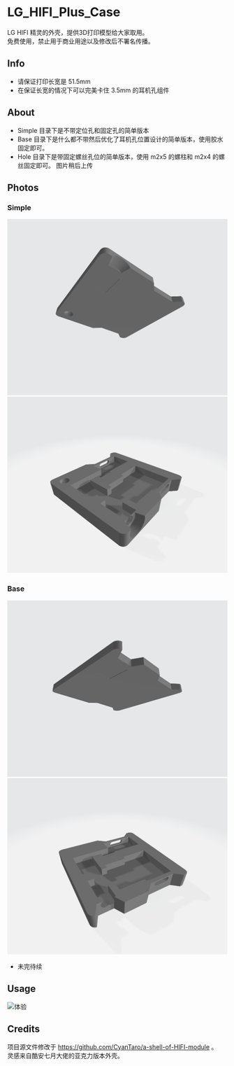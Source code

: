 # LG_HIFI_Plus_Case
LG HIFI 精灵的外壳，提供3D打印模型给大家取用。  
免费使用，禁止用于商业用途以及修改后不署名传播。  

## Info
* 请保证打印长宽是 51.5mm
* 在保证长宽的情况下可以完美卡住 3.5mm 的耳机孔组件

## About
* Simple 目录下是不带定位孔和固定孔的简单版本
* Base 目录下是什么都不带然后优化了耳机孔位置设计的简单版本，使用胶水固定即可。
* Hole 目录下是带固定螺丝孔位的简单版本，使用 m2x5 的螺柱和 m2x4 的螺丝固定即可。
图片稍后上传

## Photos
### Simple
![上盖](https://github.com/TachibanaSuzume/LG_HIFI_Plus_Case/blob/master/Simple/cover.png)
![下底](https://github.com/TachibanaSuzume/LG_HIFI_Plus_Case/blob/master/Simple/base.png)

### Base
![上盖](https://github.com/TachibanaSuzume/LG_HIFI_Plus_Case/blob/master/Base/cover.png)
![下底](https://github.com/TachibanaSuzume/LG_HIFI_Plus_Case/blob/master/Base/base.png)
* 未完待续

## Usage
![体验](https://github.com/TachibanaSuzume/LG_HIFI_Plus_Case/blob/simple.JPG)

## Credits
项目源文件修改于 https://github.com/CyanTaro/a-shell-of-HIFI-module 。  
灵感来自酷安七月大佬的亚克力版本外壳。
